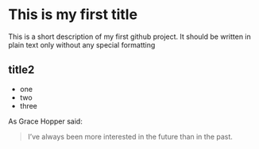 # This is my first title

This is a short description of my first github project.
It should be written in plain text only without any special formatting

## title2
* one
* two
* three


As Grace Hopper said:
> I’ve always been more interested
> in the future than in the past.